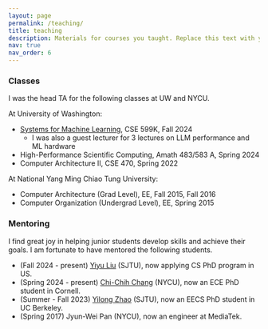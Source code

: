 ```yaml
---
layout: page
permalink: /teaching/
title: teaching
description: Materials for courses you taught. Replace this text with your description.
nav: true
nav_order: 6
---
```


### Classes
I was the head TA for the following classes at UW and NYCU.

At University of Washington:
* [Systems for Machine Learning](https://courses.cs.washington.edu/courses/cse599k/24au/), CSE 599K, Fall 2024
    * I was also a guest lecturer for 3 lectures on LLM performance and ML hardware
* High-Performance Scientific Computing, Amath 483/583 A, Spring 2024
* Computer Architecture II, CSE 470, Spring 2022

At National Yang Ming Chiao Tung University:
* Computer Architecture (Grad Level), EE, Fall 2015, Fall 2016
* Computer Organization (Undergrad Level), EE, Spring 2015

### Mentoring
I find great joy in helping junior students develop skills and achieve their goals. I am fortunate to have mentored the following students.

* (Fall 2024 - present) [Yiyu Liu](https://lau.yeeyu.org/) (SJTU), now applying CS PhD program in US.
* (Spring 2024 - present) [Chi-Chih Chang](https://ccchang.info/) (NYCU), now an ECE PhD student in Cornell.
* (Summer - Fall 2023) [Yilong Zhao](https://happierpig.github.io/) (SJTU), now an EECS PhD student in UC Berkeley.
* (Spring 2017) Jyun-Wei Pan (NYCU), now an engineer at MediaTek.

